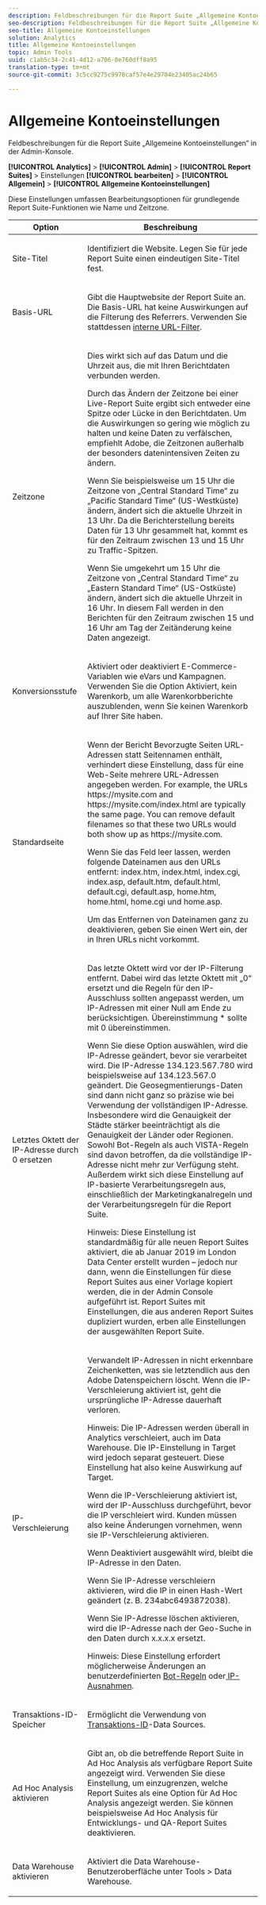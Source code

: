 ```yaml
---
description: Feldbeschreibungen für die Report Suite „Allgemeine Kontoeinstellungen“ in der Admin-Konsole.
seo-description: Feldbeschreibungen für die Report Suite „Allgemeine Kontoeinstellungen“ in der Admin-Konsole.
seo-title: Allgemeine Kontoeinstellungen
solution: Analytics
title: Allgemeine Kontoeinstellungen
topic: Admin Tools
uuid: c1ab5c34-2c41-4d12-a706-0e760dff8a95
translation-type: tm+mt
source-git-commit: 3c5cc9275c9978caf57e4e29704e23405ac24b65

---
```



# Allgemeine Kontoeinstellungen

Feldbeschreibungen für die Report Suite „Allgemeine Kontoeinstellungen“ in der Admin-Konsole.

**[!UICONTROL Analytics]** &gt; **[!UICONTROL Admin]** &gt; **[!UICONTROL Report Suites]** &gt; Einstellungen **[!UICONTROL bearbeiten]** &gt; **[!UICONTROL Allgemein]** &gt; **[!UICONTROL Allgemeine Kontoeinstellungen]**

Diese Einstellungen umfassen Bearbeitungsoptionen für grundlegende Report Suite-Funktionen wie Name und Zeitzone.

<table id="table_5448A694DC0A48D2B20C7F1332509F6E"> 
 <thead> 
  <tr> 
   <th colname="col1" class="entry"> Option </th> 
   <th colname="col2" class="entry"> Beschreibung </th> 
  </tr> 
 </thead>
 <tbody> 
  <tr> 
   <td colname="col1"> <span class="wintitle"> Site-Titel</span> </td> 
   <td colname="col2"> <p>Identifiziert die Website. Legen Sie für jede Report Suite einen eindeutigen Site-Titel fest. </p> </td> 
  </tr> 
  <tr> 
   <td colname="col1"> <span class="wintitle"> Basis-URL</span> </td> 
   <td colname="col2"> <p>Gibt die Hauptwebsite der Report Suite an. Die Basis-URL hat keine Auswirkungen auf die Filterung des Referrers. Verwenden Sie stattdessen <a href="../../admin/admin/internal-url-filter-admin.md#concept_D6BB8358DB7643F0B13E5DC9B7607998" format="dita" scope="local"> interne URL-Filter</a>. </p> </td> 
  </tr> 
  <tr> 
   <td colname="col1"> <span class="wintitle"> Zeitzone</span> </td> 
   <td colname="col2"> <p>Dies wirkt sich auf das Datum und die Uhrzeit aus, die mit Ihren Berichtdaten verbunden werden. </p> <p>Durch das Ändern der Zeitzone bei einer Live-Report Suite ergibt sich entweder eine Spitze oder Lücke in den Berichtdaten. Um die Auswirkungen so gering wie möglich zu halten und keine Daten zu verfälschen, empfiehlt Adobe, die Zeitzonen außerhalb der besonders datenintensiven Zeiten zu ändern. </p> <p>Wenn Sie beispielsweise um 15 Uhr die Zeitzone von „Central Standard Time“ zu „Pacific Standard Time“ (US-Westküste) ändern, ändert sich die aktuelle Uhrzeit in 13 Uhr. Da die Berichterstellung bereits Daten für 13 Uhr gesammelt hat, kommt es für den Zeitraum zwischen 13 und 15 Uhr zu Traffic-Spitzen. </p> <p>Wenn Sie umgekehrt um 15 Uhr die Zeitzone von „Central Standard Time“ zu „Eastern Standard Time“ (US-Ostküste) ändern, ändert sich die aktuelle Uhrzeit in 16 Uhr. In diesem Fall werden in den Berichten für den Zeitraum zwischen 15 und 16 Uhr am Tag der Zeitänderung keine Daten angezeigt. </p> </td> 
  </tr> 
  <tr> 
   <td colname="col1"> <span class="wintitle"> Konversionsstufe</span> </td> 
   <td colname="col2"> <p> Aktiviert oder deaktiviert E-Commerce-Variablen wie eVars und Kampagnen. Verwenden Sie die Option <span class="uicontrol">Aktiviert, kein Warenkorb</span>, um alle Warenkorbberichte auszublenden, wenn Sie keinen Warenkorb auf Ihrer Site haben. </p> </td> 
  </tr> 
  <tr> 
   <td colname="col1"> <span class="wintitle"> Standardseite</span> </td> 
   <td colname="col2"> <p> Wenn der Bericht <span class="wintitle">Bevorzugte Seiten</span> URL-Adressen statt Seitennamen enthält, verhindert diese Einstellung, dass für eine Web-Seite mehrere URL-Adressen angegeben werden. For example, the URLs <span class="filepath"> https://mysite.com</span> and <span class="filepath"> https://mysite.com/index.html</span> are typically the same page. You can remove default filenames so that these two URLs would both show up as <span class="filepath"> https://mysite.com</span>. </p> <p>Wenn Sie das Feld leer lassen, werden folgende Dateinamen aus den URLs entfernt: <span class="filepath">index.htm</span>, <span class="filepath">index.html</span>, <span class="filepath">index.cgi</span>, <span class="filepath">index.asp</span>, <span class="filepath">default.htm</span>, <span class="filepath">default.html</span>, <span class="filepath">default.cgi</span>, <span class="filepath">default.asp</span>, <span class="filepath">home.htm</span>, <span class="filepath">home.html</span>, <span class="filepath">home.cgi</span> und <span class="filepath">home.asp</span>. </p> <p>Um das Entfernen von Dateinamen ganz zu deaktivieren, geben Sie einen Wert ein, der in Ihren URLs nicht vorkommt. </p> </td> 
  </tr> 
  <tr> 
   <td colname="col1"><span class="wintitle"> Letztes Oktett der IP-Adresse durch 0 ersetzen </span> </td> 
   <td colname="col2"> <p>Das letzte Oktett wird vor der IP-Filterung entfernt. Dabei wird das letzte Oktett mit „0“ ersetzt und die Regeln für den IP-Ausschluss sollten angepasst werden, um IP-Adressen mit einer Null am Ende zu berücksichtigen. Übereinstimmung * sollte mit 0 übereinstimmen. </p> <p>Wenn Sie diese Option auswählen, wird die IP-Adresse geändert, bevor sie verarbeitet wird. Die IP-Adresse 134.123.567.780 wird beispielsweise auf 134.123.567.0 geändert. Die Geosegmentierungs-Daten sind dann nicht ganz so präzise wie bei Verwendung der vollständigen IP-Adresse. Insbesondere wird die Genauigkeit der Städte stärker beeinträchtigt als die Genauigkeit der Länder oder Regionen. Sowohl Bot-Regeln als auch VISTA-Regeln sind davon betroffen, da die vollständige IP-Adresse nicht mehr zur Verfügung steht. Außerdem wirkt sich diese Einstellung auf IP-basierte Verarbeitungsregeln aus, einschließlich der Marketingkanalregeln und der Verarbeitungsregeln für die Report Suite. </p> <p>Hinweis: Diese Einstellung ist standardmäßig für alle neuen Report Suites aktiviert, die ab Januar 2019 im London Data Center erstellt wurden – jedoch nur dann, wenn die Einstellungen für diese Report Suites aus einer Vorlage kopiert werden, die in der Admin Console aufgeführt ist. Report Suites mit Einstellungen, die aus anderen Report Suites dupliziert wurden, erben alle Einstellungen der ausgewählten Report Suite. </p></td> 
  </tr> 
  <tr> 
   <td colname="col1"> <span class="wintitle"> IP-Verschleierung</span> </td> 
   <td colname="col2"> <p>Verwandelt IP-Adressen in nicht erkennbare Zeichenketten, was sie letztendlich aus den Adobe Datenspeichern löscht. Wenn die IP-Verschleierung aktiviert ist, geht die ursprüngliche IP-Adresse dauerhaft verloren. </p> <p>Hinweis: Die IP-Adressen werden überall in Analytics verschleiert, auch im Data Warehouse. Die IP-Einstellung in Target wird jedoch separat gesteuert. Diese Einstellung hat also keine Auswirkung auf Target. </p> <p>Wenn die IP-Verschleierung aktiviert ist, wird der IP-Ausschluss durchgeführt, bevor die IP verschleiert wird. Kunden müssen also keine Änderungen vornehmen, wenn sie IP-Verschleierung aktivieren. </p> <p>Wenn <span class="uicontrol">Deaktiviert</span> ausgewählt wird, bleibt die IP-Adresse in den Daten. </p> <p>Wenn Sie <span class="uicontrol">IP-Adresse verschleiern</span> aktivieren, wird die IP in einen Hash-Wert geändert (z. B. 234abc6493872038). </p> <p>Wenn Sie <span class="uicontrol">IP-Adresse löschen</span> aktivieren, wird die IP-Adresse nach der Geo-Suche in den Daten durch x.x.x.x ersetzt. </p> <p>Hinweis: Diese Einstellung erfordert möglicherweise Änderungen an benutzerdefinierten <a href="../../admin/admin/bot-removal/bot-rules.md#concept_A306689C65EB4D0F9AE65E3FD48ED5F7" format="dita" scope="local"> Bot-Regeln</a> oder<a href="../../admin/admin/exclude-ip.md#concept_265A95A803F740629CAAAA7EB8BE81A4" format="dita" scope="local"> IP-Ausnahmen</a>. </p> </td> 
  </tr> 
  <tr> 
   <td colname="col1"> <span class="wintitle"> Transaktions-ID-Speicher</span> </td> 
   <td colname="col2"> <p>Ermöglicht die Verwendung von <a href="https://marketing.adobe.com/resources/help/en_US/sc/datasources/c_Transaction_ID.html" format="https" scope="external">Transaktions-ID</a>-Data Sources. </p> </td> 
  </tr> 
  <tr> 
   <td colname="col1"><span class="wintitle"> Ad Hoc Analysis aktivieren</span> </td> 
   <td colname="col2"> <p>Gibt an, ob die betreffende Report Suite in Ad Hoc Analysis als verfügbare Report Suite angezeigt wird. Verwenden Sie diese Einstellung, um einzugrenzen, welche Report Suites als eine Option für Ad Hoc Analysis angezeigt werden. Sie können beispielsweise Ad Hoc Analysis für Entwicklungs- und QA-Report Suites deaktivieren. </p> </td> 
  </tr> 
  <tr> 
   <td><span class="wintitle"> Data Warehouse aktivieren</span> </td> 
   <td colname="col2"> <p>Aktiviert die Data Warehouse-Benutzeroberfläche unter <span class="uicontrol">Tools</span> &gt; <span class="uicontrol">Data Warehouse</span>. </p> </td> 
  </tr> 
 </tbody> 
</table>

